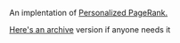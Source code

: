 An implentation of [Personalized PageRank.](https://github.com/probml/pml2-book/releases/latest/download/supp2.pdf)

[Here's an archive](https://web.archive.org/web/20220702184037/https://objects.githubusercontent.com/github-production-release-asset-2e65be/464291578/83895a5d-7c49-4f1b-acda-2496bab13bd0?X-Amz-Algorithm=AWS4-HMAC-SHA256&X-Amz-Credential=AKIAIWNJYAX4CSVEH53A%2F20220702%2Fus-east-1%2Fs3%2Faws4_request&X-Amz-Date=20220702T184037Z&X-Amz-Expires=300&X-Amz-Signature=6dc5cfa1ad861e9d72cc6267af858a7c046b372213e0590d7284b9bb6cbf689d&X-Amz-SignedHeaders=host&actor_id=0&key_id=0&repo_id=464291578&response-content-disposition=attachment%3B%20filename%3Dsupp2.pdf&response-content-type=application%2Foctet-stream) version if anyone needs it
